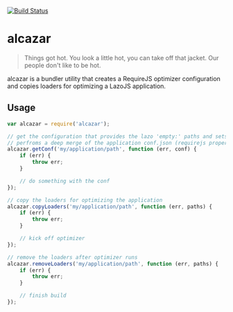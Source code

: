 [![Build Status](https://travis-ci.org/lazojs/alcazar.svg?branch=master)](https://travis-ci.org/lazojs/alcazar)

# alcazar

> Things got hot. You look a little hot, you can take off that jacket. Our people don't like to be hot.

alcazar is a bundler utility that creates a RequireJS optimizer configuration and copies loaders for
optimizing a LazoJS application.

## Usage

```javascript
var alcazar = require('alcazar');

// get the configuration that provides the lazo 'empty:' paths and sets the loader (l, text, & json) paths
// perfroms a deep merge of the application conf.json (requirejs property) with the lazo configuration
alcazar.getConf('my/application/path', function (err, conf) {
    if (err) {
        throw err;
    }

    // do something with the conf
});

// copy the loaders for optimizing the application
alcazar.copyLoaders('my/application/path', function (err, paths) {
    if (err) {
        throw err;
    }

    // kick off optimizer
});

// remove the loaders after optimizer runs
alcazar.removeLoaders('my/application/path', function (err, paths) {
    if (err) {
        throw err;
    }

    // finish build
});
```